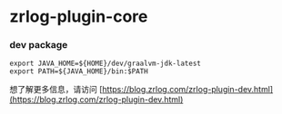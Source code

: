 # zrlog-plugin-core

### dev package

```shell
export JAVA_HOME=${HOME}/dev/graalvm-jdk-latest
export PATH=${JAVA_HOME}/bin:$PATH
```


想了解更多信息，请访问 [https://blog.zrlog.com/zrlog-plugin-dev.html](https://blog.zrlog.com/zrlog-plugin-dev.html)